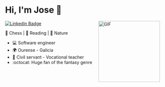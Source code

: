 
# Hi, I'm Jose :raising_hand:

<img height="200em" margin-right="10em" align="right" alt="GIF" src="https://i.imgur.com/84Ee14z.jpeg" />

[![Linkedin Badge](https://img.shields.io/badge/-jreycid-blue?style=flat-square&logo=Linkedin&logoColor=white&link=https://www.linkedin.com/in/jreycid/)](https://www.linkedin.com/in/jreycid/)

:white_heart: Chess | :blue_heart: Reading | :green_heart: Nature

- :computer: Software engineer
- :earth_africa: Ourense - Galicia
- :office: Civil servant - Vocational teacher
- :octocat: Huge fan of the fantasy genre
<!---
## About me

![Porco Rosso](https://i.imgur.com/84Ee14z.jpeg)
-->
